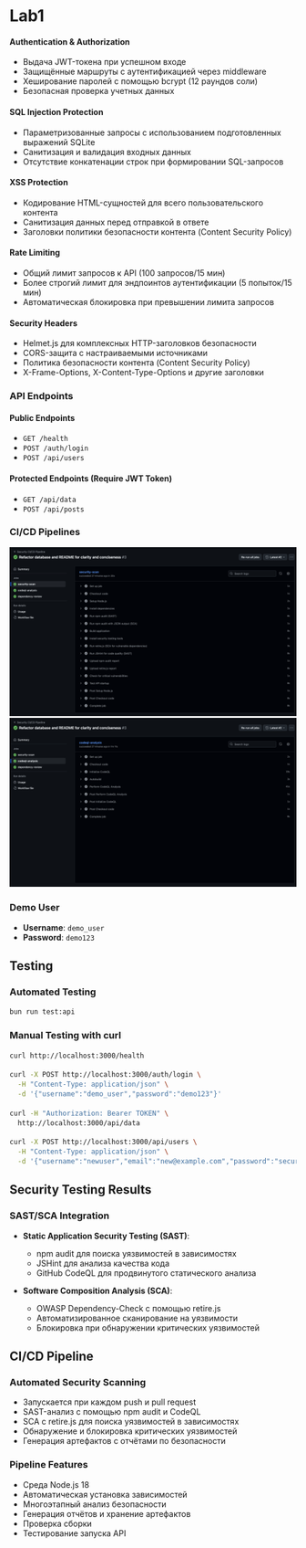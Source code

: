 # Lab1

#### Authentication & Authorization

- Выдача JWT-токена при успешном входе
- Защищённые маршруты с аутентификацией через middleware
- Хеширование паролей с помощью bcrypt (12 раундов соли)
- Безопасная проверка учетных данных

#### SQL Injection Protection

- Параметризованные запросы с использованием подготовленных выражений SQLite
- Санитизация и валидация входных данных
- Отсутствие конкатенации строк при формировании SQL-запросов

#### XSS Protection

- Кодирование HTML-сущностей для всего пользовательского контента
- Санитизация данных перед отправкой в ответе
- Заголовки политики безопасности контента (Content Security Policy)

#### Rate Limiting

- Общий лимит запросов к API (100 запросов/15 мин)
- Более строгий лимит для эндпоинтов аутентификации (5 попыток/15 мин)
- Автоматическая блокировка при превышении лимита запросов

#### Security Headers

- Helmet.js для комплексных HTTP-заголовков безопасности
- CORS-защита с настраиваемыми источниками
- Политика безопасности контента (Content Security Policy)
- X-Frame-Options, X-Content-Type-Options и другие заголовки

### API Endpoints

#### Public Endpoints

- `GET /health`
- `POST /auth/login`
- `POST /api/users`

#### Protected Endpoints (Require JWT Token)

- `GET /api/data`
- `POST /api/posts`

### CI/CD Pipelines

![Image](./assets/ci1.png)
![Image](./assets/ci2.png)

### Demo User

- **Username**: `demo_user`
- **Password**: `demo123`

## Testing

### Automated Testing

```bash
bun run test:api
```

### Manual Testing with curl

```bash
curl http://localhost:3000/health

curl -X POST http://localhost:3000/auth/login \
  -H "Content-Type: application/json" \
  -d '{"username":"demo_user","password":"demo123"}'

curl -H "Authorization: Bearer TOKEN" \
  http://localhost:3000/api/data

curl -X POST http://localhost:3000/api/users \
  -H "Content-Type: application/json" \
  -d '{"username":"newuser","email":"new@example.com","password":"securepass123"}'
```

## Security Testing Results

### SAST/SCA Integration

- **Static Application Security Testing (SAST)**:

  - npm audit для поиска уязвимостей в зависимостях
  - JSHint для анализа качества кода
  - GitHub CodeQL для продвинутого статического анализа

- **Software Composition Analysis (SCA)**:

  - OWASP Dependency-Check с помощью retire.js
  - Автоматизированное сканирование на уязвимости
  - Блокировка при обнаружении критических уязвимостей

## CI/CD Pipeline

### Automated Security Scanning

- Запускается при каждом push и pull request
- SAST-анализ с помощью npm audit и CodeQL
- SCA с retire.js для поиска уязвимостей в зависимостях
- Обнаружение и блокировка критических уязвимостей
- Генерация артефактов с отчётами по безопасности

### Pipeline Features

- Среда Node.js 18
- Автоматическая установка зависимостей
- Многоэтапный анализ безопасности
- Генерация отчётов и хранение артефактов
- Проверка сборки
- Тестирование запуска API
